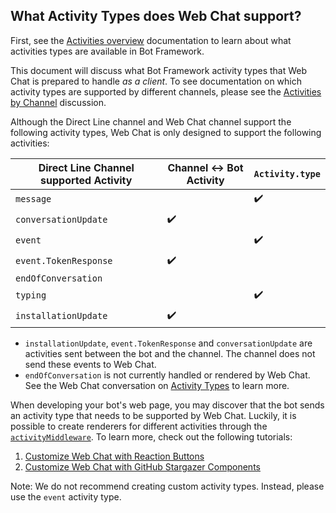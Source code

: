 ## What Activity Types does Web Chat support?

First, see the [Activities overview](https://docs.microsoft.com/en-us/azure/bot-service/dotnet/bot-builder-dotnet-activities?view=azure-bot-service-3.0) documentation to learn about what activities types are available in Bot Framework.

This document will discuss what Bot Framework activity types that Web Chat is prepared to handle _as a client_. To see documentation on which activity types are supported by different channels, please see the [Activities by Channel](https://github.com/microsoft/botframework-sdk/issues/5294) discussion.

Although the Direct Line channel and Web Chat channel support the following activity types, Web Chat is only designed to support the following activities:

| Direct Line Channel supported Activity | Channel :left_right_arrow: Bot Activity | `Activity.type`    |
| -------------------------------------- | --------------------------------------- | ------------------ |
| `message`                              |                                         | :heavy_check_mark: |
| `conversationUpdate`                   | :heavy_check_mark:                      |                    |
| `event`                                |                                         | :heavy_check_mark: |
| `event.TokenResponse`                  | :heavy_check_mark:                      |                    |
| `endOfConversation`                    |                                         |                    |
| `typing`                               |                                         | :heavy_check_mark: |
| `installationUpdate`                   | :heavy_check_mark:                      |                    |

-  `installationUpdate`, `event.TokenResponse` and `conversationUpdate` are activities sent between the bot and the channel. The channel does not send these events to Web Chat.
-  `endOfConversation` is not currently handled or rendered by Web Chat. See the Web Chat conversation on [Activity Types](https://github.com/microsoft/BotFramework-WebChat/issues/1808) to learn more.

When developing your bot's web page, you may discover that the bot sends an activity type that needs to be supported by Web Chat. Luckily, it is possible to create renderers for different activities through the [`activityMiddleware`](https://github.com/microsoft/BotFramework-WebChat#web-chat-api-reference). To learn more, check out the following tutorials:

1. [Customize Web Chat with Reaction Buttons](https://github.com/microsoft/BotFramework-WebChat/tree/main/samples/05.custom-components/d.reaction-buttons/)
1. [Customize Web Chat with GitHub Stargazer Components](https://github.com/microsoft/BotFramework-WebChat/tree/main/samples/05.custom-components/e.card-components)

Note: We do not recommend creating custom activity types. Instead, please use the `event` activity type.
